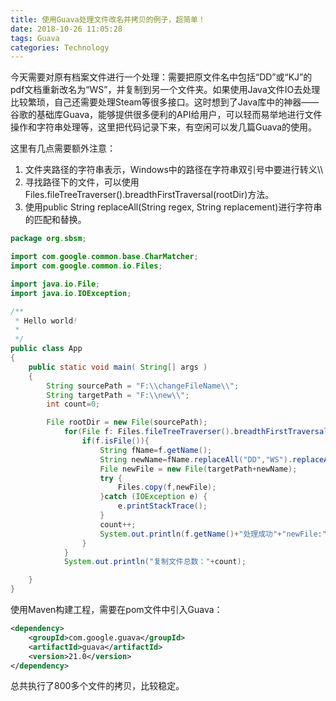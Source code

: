 ```yaml
---
title: 使用Guava处理文件改名并拷贝的例子，超简单！
date: 2018-10-26 11:05:28
tags: Guava
categories: Technology
---
```


今天需要对原有档案文件进行一个处理：需要把原文件名中包括“DD”或“KJ”的pdf文档重新改名为“WS”，并复制到另一个文件夹。如果使用Java文件IO去处理比较繁琐，自己还需要处理Steam等很多接口。这时想到了Java库中的神器——谷歌的基础库Guava，能够提供很多便利的API给用户，可以轻而易举地进行文件操作和字符串处理等，这里把代码记录下来，有空闲可以发几篇Guava的使用。

这里有几点需要额外注意：

1. 文件夹路径的字符串表示，Windows中的路径在字符串双引号中要进行转义\\\\
2. 寻找路径下的文件，可以使用 Files.fileTreeTraverser().breadthFirstTraversal(rootDir)方法。
3. 使用public String replaceAll(String regex, String replacement)进行字符串的匹配和替换。

```java
package org.sbsm;

import com.google.common.base.CharMatcher;
import com.google.common.io.Files;

import java.io.File;
import java.io.IOException;

/**
 * Hello world!
 *
 */
public class App
{
    public static void main( String[] args )
    {
        String sourcePath = "F:\\changeFileName\\";
        String targetPath = "F:\\new\\";
        int count=0;

        File rootDir = new File(sourcePath);
            for(File f: Files.fileTreeTraverser().breadthFirstTraversal(rootDir)){
                if(f.isFile()){
                    String fName=f.getName();
                    String newName=fName.replaceAll("DD","WS").replaceAll("KJ","WS");
                    File newFile = new File(targetPath+newName);
                    try {
                        Files.copy(f,newFile);
                    }catch (IOException e) {
                        e.printStackTrace();
                    }
                    count++;
                    System.out.println(f.getName()+"处理成功"+"newFile:"+newFile.getName());
                }
            }
            System.out.println("复制文件总数："+count);

    }
}
```

使用Maven构建工程，需要在pom文件中引入Guava：

```xml
<dependency>
    <groupId>com.google.guava</groupId>
    <artifactId>guava</artifactId>
    <version>21.0</version>
</dependency>
```

总共执行了800多个文件的拷贝，比较稳定。